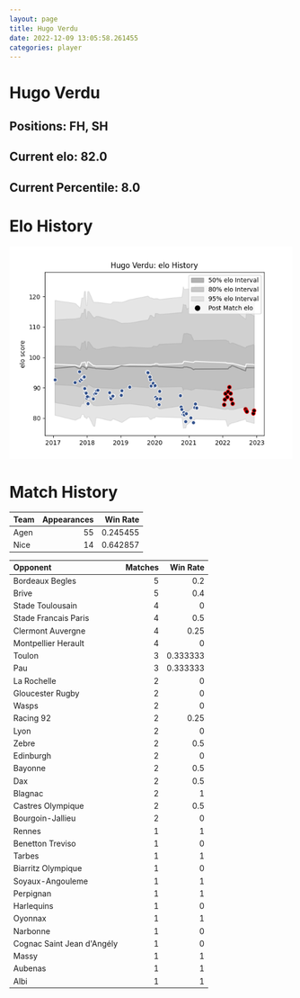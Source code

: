 ```yaml
---  
layout: page  
title: Hugo Verdu  
date: 2022-12-09 13:05:58.261455  
categories: player  
---
```

# Hugo Verdu

## Positions: FH, SH

## Current elo: 82.0

## Current Percentile: 8.0

# Elo History


![elo history](history_HugoVerdu.png)
# Match History


| Team   |   Appearances |   Win Rate |
|:-------|--------------:|-----------:|
| Agen   |            55 |   0.245455 |
| Nice   |            14 |   0.642857 |

| Opponent                   |   Matches |   Win Rate |
|:---------------------------|----------:|-----------:|
| Bordeaux Begles            |         5 |   0.2      |
| Brive                      |         5 |   0.4      |
| Stade Toulousain           |         4 |   0        |
| Stade Francais Paris       |         4 |   0.5      |
| Clermont Auvergne          |         4 |   0.25     |
| Montpellier Herault        |         4 |   0        |
| Toulon                     |         3 |   0.333333 |
| Pau                        |         3 |   0.333333 |
| La Rochelle                |         2 |   0        |
| Gloucester Rugby           |         2 |   0        |
| Wasps                      |         2 |   0        |
| Racing 92                  |         2 |   0.25     |
| Lyon                       |         2 |   0        |
| Zebre                      |         2 |   0.5      |
| Edinburgh                  |         2 |   0        |
| Bayonne                    |         2 |   0.5      |
| Dax                        |         2 |   0.5      |
| Blagnac                    |         2 |   1        |
| Castres Olympique          |         2 |   0.5      |
| Bourgoin-Jallieu           |         2 |   0        |
| Rennes                     |         1 |   1        |
| Benetton Treviso           |         1 |   0        |
| Tarbes                     |         1 |   1        |
| Biarritz Olympique         |         1 |   0        |
| Soyaux-Angouleme           |         1 |   1        |
| Perpignan                  |         1 |   1        |
| Harlequins                 |         1 |   0        |
| Oyonnax                    |         1 |   1        |
| Narbonne                   |         1 |   0        |
| Cognac Saint Jean d'Angély |         1 |   0        |
| Massy                      |         1 |   1        |
| Aubenas                    |         1 |   1        |
| Albi                       |         1 |   1        |